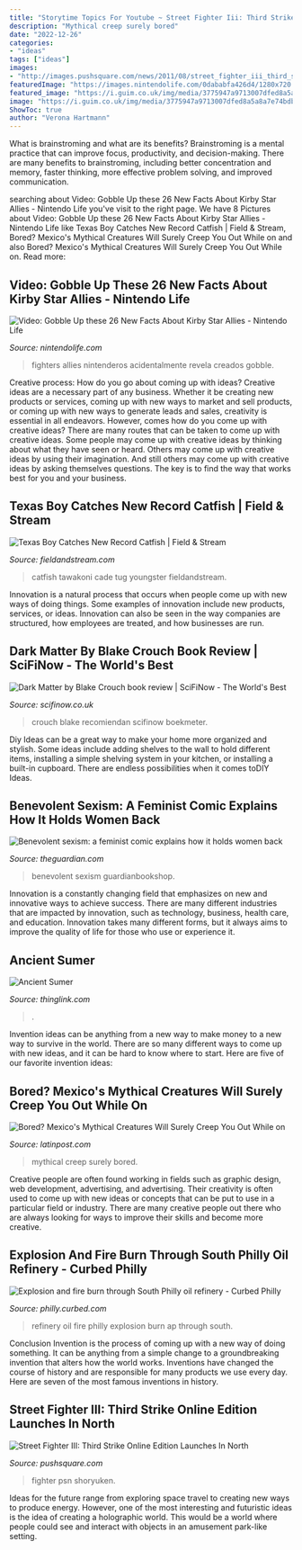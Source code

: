 ```yaml
---
title: "Storytime Topics For Youtube ~ Street Fighter Iii: Third Strike Online Edition Launches In North"
description: "Mythical creep surely bored"
date: "2022-12-26"
categories:
- "ideas"
tags: ["ideas"]
images:
- "http://images.pushsquare.com/news/2011/08/street_fighter_iii_third_strike_online_edition_launches_in_north_america_be_patient_europe/1280x720.jpg"
featuredImage: "https://images.nintendolife.com/0dababfa426d4/1280x720.jpg"
featured_image: "https://i.guim.co.uk/img/media/3775947a9713007dfed8a5a8a7e74bdb6ae0cfa6/597_366_3966_5349/master/3966.png?width=445&amp;quality=45&amp;auto=format&amp;fit=max&amp;dpr=2&amp;s=90eef5117feca2b1cd7cc7406971d1a7"
image: "https://i.guim.co.uk/img/media/3775947a9713007dfed8a5a8a7e74bdb6ae0cfa6/597_366_3966_5349/master/3966.png?width=445&amp;quality=45&amp;auto=format&amp;fit=max&amp;dpr=2&amp;s=90eef5117feca2b1cd7cc7406971d1a7"
ShowToc: true
author: "Verona Hartmann"
---
```



What is brainstroming and what are its benefits?
Brainstroming is a mental practice that can improve focus, productivity, and decision-making. There are many benefits to brainstroming, including better concentration and memory, faster thinking, more effective problem solving, and improved communication.

	

		
searching about Video: Gobble Up these 26 New Facts About Kirby Star Allies - Nintendo Life you've visit to the right page. We have 8 Pictures about Video: Gobble Up these 26 New Facts About Kirby Star Allies - Nintendo Life like Texas Boy Catches New Record Catfish | Field &amp; Stream, Bored? Mexico&#039;s Mythical Creatures Will Surely Creep You Out While on and also Bored? Mexico&#039;s Mythical Creatures Will Surely Creep You Out While on. Read more:
		
    
## Video: Gobble Up These 26 New Facts About Kirby Star Allies - Nintendo Life

<img loading=lazy src="https://images.nintendolife.com/0dababfa426d4/1280x720.jpg" onerror="this.onerror=null;this.src='https://tse1.mm.bing.net/th?id=OIP.Bd_rPQ0L154uG_Fzqy6EpgHaEK&amp;pid=15.1';" alt="Video: Gobble Up these 26 New Facts About Kirby Star Allies - Nintendo Life">

_Source: nintendolife.com_

>fighters allies nintenderos acidentalmente revela creados gobble. 

	

Creative process: How do you go about coming up with ideas?
Creative ideas are a necessary part of any business. Whether it be creating new products or services, coming up with new ways to market and sell products, or coming up with new ways to generate leads and sales, creativity is essential in all endeavors. However, comes how do you come up with creative ideas? There are many routes that can be taken to come up with creative ideas. Some people may come up with creative ideas by thinking about what they have seen or heard. Others may come up with creative ideas by using their imagination. And still others may come up with creative ideas by asking themselves questions. The key is to find the way that works best for you and your business.

    
## Texas Boy Catches New Record Catfish | Field &amp; Stream

<img loading=lazy src="https://www.fieldandstream.com/app/uploads/2021/03/31/155080193_1157342168032672_5342714114167558049_n.jpg" onerror="this.onerror=null;this.src='https://tse3.mm.bing.net/th?id=OIP.TJ-Rtb9282rqzA_Ei9j9SQHaJ4&amp;pid=15.1';" alt="Texas Boy Catches New Record Catfish | Field &amp; Stream">

_Source: fieldandstream.com_

>catfish tawakoni cade tug youngster fieldandstream. 

	

Innovation is a natural process that occurs when people come up with new ways of doing things. Some examples of innovation include new products, services, or ideas. Innovation can also be seen in the way companies are structured, how employees are treated, and how businesses are run.

    
## Dark Matter By Blake Crouch Book Review | SciFiNow - The World&#039;s Best

<img loading=lazy src="https://www.scifinow.co.uk/wp-content/uploads/2016/08/Dark-Matter-Blake-Crouch.jpg" onerror="this.onerror=null;this.src='https://tse2.mm.bing.net/th?id=OIP.vOR4xrVCodVslmhWoHI8sgHaLZ&amp;pid=15.1';" alt="Dark Matter by Blake Crouch book review | SciFiNow - The World&#039;s Best">

_Source: scifinow.co.uk_

>crouch blake recomiendan scifinow boekmeter. 

	

Diy Ideas can be a great way to make your home more organized and stylish. Some ideas include adding shelves to the wall to hold different items, installing a simple shelving system in your kitchen, or installing a built-in cupboard. There are endless possibilities when it comes toDIY Ideas.

    
## Benevolent Sexism: A Feminist Comic Explains How It Holds Women Back

<img loading=lazy src="https://i.guim.co.uk/img/media/3775947a9713007dfed8a5a8a7e74bdb6ae0cfa6/597_366_3966_5349/master/3966.png?width=445&amp;quality=45&amp;auto=format&amp;fit=max&amp;dpr=2&amp;s=90eef5117feca2b1cd7cc7406971d1a7" onerror="this.onerror=null;this.src='https://tse4.mm.bing.net/th?id=OIP.hb1eKFOLeEwKB7fjmb6WAwHaJ_&amp;pid=15.1';" alt="Benevolent sexism: a feminist comic explains how it holds women back">

_Source: theguardian.com_

>benevolent sexism guardianbookshop. 

	

Innovation is a constantly changing field that emphasizes on new and innovative ways to achieve success. There are many different industries that are impacted by innovation, such as technology, business, health care, and education. Innovation takes many different forms, but it always aims to improve the quality of life for those who use or experience it.

    
## Ancient Sumer

<img loading=lazy src="http://cdn.thinglink.me/api/image/371891451849605120/1024/10/scaletowidth/0/0/1/1/false/true?wait=true" onerror="this.onerror=null;this.src='https://tse4.mm.bing.net/th?id=OIP.QDbCugBDnbkB8Z4yieUczAHaF4&amp;pid=15.1';" alt="Ancient Sumer">

_Source: thinglink.com_

>. 

	

Invention ideas can be anything from a new way to make money to a new way to survive in the world. There are so many different ways to come up with new ideas, and it can be hard to know where to start. Here are five of our favorite invention ideas:

    
## Bored? Mexico&#039;s Mythical Creatures Will Surely Creep You Out While On

<img loading=lazy src="https://1622179098.rsc.cdn77.org/data/thumbs/full/131886/650/0/0/0/fiery-serpent.jpg" onerror="this.onerror=null;this.src='https://tse2.mm.bing.net/th?id=OIP.eVXbWkYgNpLHbdiVlf8cXQHaEG&amp;pid=15.1';" alt="Bored? Mexico&#039;s Mythical Creatures Will Surely Creep You Out While on">

_Source: latinpost.com_

>mythical creep surely bored. 

	

Creative people are often found working in fields such as graphic design, web development, advertising, and advertising. Their creativity is often used to come up with new ideas or concepts that can be put to use in a particular field or industry. There are many creative people out there who are always looking for ways to improve their skills and become more creative.

    
## Explosion And Fire Burn Through South Philly Oil Refinery - Curbed Philly

<img loading=lazy src="https://cdn.vox-cdn.com/thumbor/G8LwntjNSuTT1t1j4OesUFYliss=/0x0:5472x3648/1200x800/filters:focal(2299x1387:3173x2261)/cdn.vox-cdn.com/uploads/chorus_image/image/64056942/AP_19172359603324.7.jpg" onerror="this.onerror=null;this.src='https://tse3.mm.bing.net/th?id=OIP.AlFYB2kBF63c_dJ2EjlFvAHaE8&amp;pid=15.1';" alt="Explosion and fire burn through South Philly oil refinery - Curbed Philly">

_Source: philly.curbed.com_

>refinery oil fire philly explosion burn ap through south. 

	

Conclusion
Invention is the process of coming up with a new way of doing something. It can be anything from a simple change to a groundbreaking invention that alters how the world works. Inventions have changed the course of history and are responsible for many products we use every day. Here are seven of the most famous inventions in history.

    
## Street Fighter III: Third Strike Online Edition Launches In North

<img loading=lazy src="http://images.pushsquare.com/news/2011/08/street_fighter_iii_third_strike_online_edition_launches_in_north_america_be_patient_europe/1280x720.jpg" onerror="this.onerror=null;this.src='https://tse1.mm.bing.net/th?id=OIP.VBa6u7Ke7g04TwifoTLMqwHaEK&amp;pid=15.1';" alt="Street Fighter III: Third Strike Online Edition Launches In North">

_Source: pushsquare.com_

>fighter psn shoryuken. 

	

Ideas for the future range from exploring space travel to creating new ways to produce energy. However, one of the most interesting and futuristic ideas is the idea of creating a holographic world. This would be a world where people could see and interact with objects in an amusement park-like setting.

